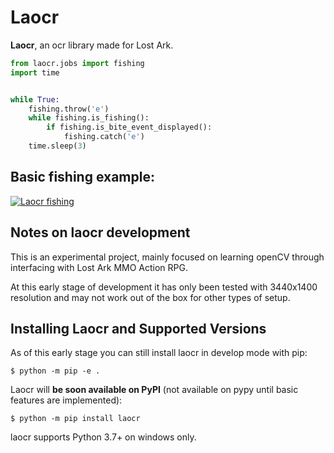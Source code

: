 # Laocr

**Laocr**, an ocr library made for Lost Ark.

```python
from laocr.jobs import fishing
import time


while True:
    fishing.throw('e')
    while fishing.is_fishing():
        if fishing.is_bite_event_displayed():
            fishing.catch('e')
    time.sleep(3)

```

## Basic fishing example:

[![Laocr fishing](https://i.ibb.co/zJKJqjt/cbgpgc.jpg)](https://streamable.com/e/cbgpgc)

## Notes on laocr development

This is an experimental project, mainly focused on learning openCV through interfacing with Lost Ark MMO Action RPG.

At this early stage of development it has only been tested with 3440x1400 resolution and may not work out of the box
for other types of setup.


## Installing Laocr and Supported Versions

As of this early stage you can still install laocr in develop mode with pip:

```console
$ python -m pip -e .
```

Laocr will **be soon available on PyPI** (not available on pypy until basic features are implemented):

```console
$ python -m pip install laocr
```

laocr supports Python 3.7+ on windows only.
